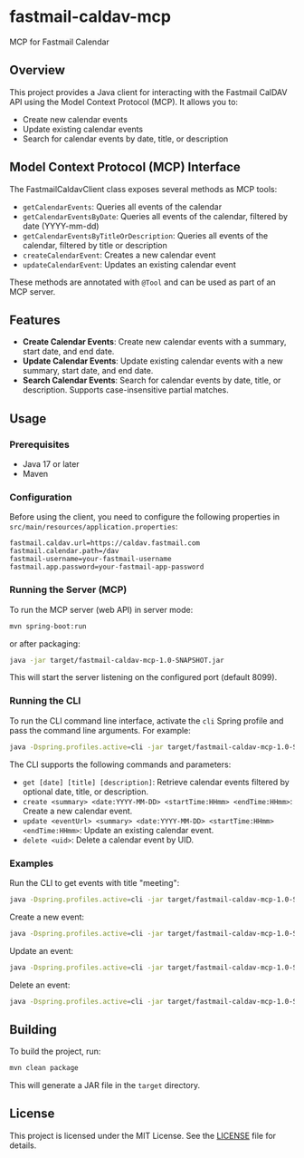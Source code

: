 # fastmail-caldav-mcp

MCP for Fastmail Calendar

## Overview

This project provides a Java client for interacting with the Fastmail CalDAV API using the Model Context Protocol (MCP). It allows you to:

- Create new calendar events
- Update existing calendar events
- Search for calendar events by date, title, or description

## Model Context Protocol (MCP) Interface

The FastmailCaldavClient class exposes several methods as MCP tools:

- `getCalendarEvents`: Queries all events of the calendar
- `getCalendarEventsByDate`: Queries all events of the calendar, filtered by date (YYYY-mm-dd)
- `getCalendarEventsByTitleOrDescription`: Queries all events of the calendar, filtered by title or description
- `createCalendarEvent`: Creates a new calendar event
- `updateCalendarEvent`: Updates an existing calendar event

These methods are annotated with `@Tool` and can be used as part of an MCP server.

## Features

- **Create Calendar Events**: Create new calendar events with a summary, start date, and end date.
- **Update Calendar Events**: Update existing calendar events with a new summary, start date, and end date.
- **Search Calendar Events**: Search for calendar events by date, title, or description. Supports case-insensitive partial matches.

## Usage

### Prerequisites

- Java 17 or later
- Maven

### Configuration

Before using the client, you need to configure the following properties in `src/main/resources/application.properties`:

```
fastmail.caldav.url=https://caldav.fastmail.com
fastmail.calendar.path=/dav
fastmail-username=your-fastmail-username
fastmail.app.password=your-fastmail-app-password
```

### Running the Server (MCP)

To run the MCP server (web API) in server mode:

```sh
mvn spring-boot:run
```

or after packaging:

```sh
java -jar target/fastmail-caldav-mcp-1.0-SNAPSHOT.jar
```

This will start the server listening on the configured port (default 8099).

### Running the CLI

To run the CLI command line interface, activate the `cli` Spring profile and pass the command line arguments. For example:

```sh
java -Dspring.profiles.active=cli -jar target/fastmail-caldav-mcp-1.0-SNAPSHOT.jar get
```

The CLI supports the following commands and parameters:

- `get [date] [title] [description]`: Retrieve calendar events filtered by optional date, title, or description.
- `create <summary> <date:YYYY-MM-DD> <startTime:HHmm> <endTime:HHmm>`: Create a new calendar event.
- `update <eventUrl> <summary> <date:YYYY-MM-DD> <startTime:HHmm> <endTime:HHmm>`: Update an existing calendar event.
- `delete <uid>`: Delete a calendar event by UID.

### Examples

Run the CLI to get events with title "meeting":

```sh
java -Dspring.profiles.active=cli -jar target/fastmail-caldav-mcp-1.0-SNAPSHOT.jar get title=meeting
```

Create a new event:

```sh
java -Dspring.profiles.active=cli -jar target/fastmail-caldav-mcp-1.0-SNAPSHOT.jar create "Team Meeting" 2025-06-02 0900 1000
```

Update an event:

```sh
java -Dspring.profiles.active=cli -jar target/fastmail-caldav-mcp-1.0-SNAPSHOT.jar update "https://example.com/calendar/event1.ics" "Updated Meeting" 2025-06-02 0930 1030
```

Delete an event:

```sh
java -Dspring.profiles.active=cli -jar target/fastmail-caldav-mcp-1.0-SNAPSHOT.jar delete <uid>
```

## Building

To build the project, run:

```sh
mvn clean package
```

This will generate a JAR file in the `target` directory.

## License

This project is licensed under the MIT License. See the [LICENSE](LICENSE) file for details.
